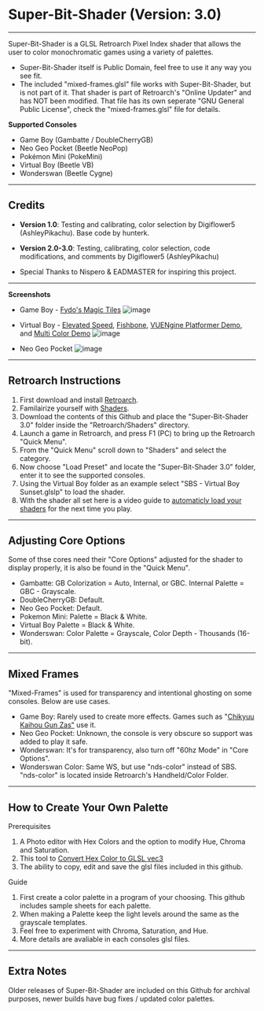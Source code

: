 # Super-Bit-Shader (Version: 3.0)
-----------------------------------------------------------------------------------------------------------------------
Super-Bit-Shader is a GLSL Retroarch Pixel Index shader that allows the user to color monochromatic games using a variety of palettes.
* Super-Bit-Shader itself is Public Domain, feel free to use it any way you see fit.
* The included "mixed-frames.glsl" file works with Super-Bit-Shader, but is not part of it. That shader is part of Retroarch's "Online Updater" and has NOT been modified. That file has its own seperate "GNU General Public License", check the "mixed-frames.glsl" file for details.

**Supported Consoles**
* Game Boy (Gambatte / DoubleCherryGB)
* Neo Geo Pocket (Beetle NeoPop)
* Pokémon Mini (PokeMini)
* Virtual Boy (Beetle VB)
* Wonderswan (Beetle Cygne)

-----------------------------------------------------------------------------------------------------------------------
**Credits**
-----------------------------------------------------------------------------------------------------------------------
* **Version 1.0**: Testing and calibrating, color selection by Digiflower5 (AshleyPikachu). Base code by hunterk.
* **Version 2.0-3.0**: Testing, calibrating, color selection, code modifications, and comments by Digiflower5 (AshleyPikachu)
  
* Special Thanks to Nispero & EADMASTER for inspiring this project.

-----------------------------------------------------------------------------------------------------------------------
**Screenshots**
* Game Boy - [Fydo's Magic Tiles](https://ohnotomsutton.itch.io/fydos-magic-tiles)
![image](https://github.com/user-attachments/assets/f3039f66-881b-48ed-99dd-a95e46263b2c)

* Virtual Boy - [Elevated Speed](https://www.virtual-boy.com/homebrew/elevated-speed/), [Fishbone](https://www.virtual-boy.com/homebrew/fishbone/), [VUENgine Platformer Demo](https://www.virtual-boy.com/homebrew/vuengine-platformer-demo/), and [Multi Color Demo](https://www.virtual-boy.com/homebrew/multi-color-demo/)
![image](https://github.com/user-attachments/assets/39bc7d8e-ef29-4f43-9076-db861dc45648)

* Neo Geo Pocket
![image](https://github.com/user-attachments/assets/d01e5300-8322-4d21-aec2-1db92b5346c1)

-----------------------------------------------------------------------------------------------------------------------
**Retroarch Instructions**
-----------------------------------------------------------------------------------------------------------------------
1. First download and install [Retroarch](https://www.retroarch.com/).
2. Familairize yourself with [Shaders](https://www.youtube.com/watch?v=YyZ6IrmsNgY).
3. Download the contents of this Github and place the "Super-Bit-Shader 3.0" folder inside the "Retroarch/Shaders" directory.
4. Launch a game in Retroarch, and press F1 (PC) to bring up the Retroarch "Quick Menu".
5. From the "Quick Menu" scroll down to "Shaders" and select the category.
6. Now choose "Load Preset" and locate the "Super-Bit-Shader 3.0" folder, enter it to see the supported consoles.
7. Using the Virtual Boy folder as an example select "SBS - Virtual Boy Sunset.glslp" to load the shader.
8. With the shader all set here is a video guide to [automaticly load your shaders](https://www.youtube.com/watch?v=dZpBRR4DGG0) for the next time you play.

-----------------------------------------------------------------------------------------------------------------------
**Adjusting Core Options**
-----------------------------------------------------------------------------------------------------------------------
Some of thse cores need their "Core Options" adjusted for the shader to display properly, it is also be found in the "Quick Menu".

* Gambatte: GB Colorization = Auto, Internal, or GBC. Internal Palette = GBC - Grayscale.
* DoubleCherryGB: Default.
* Neo Geo Pocket: Default.
* Pokemon Mini: Palette = Black & White.
* Virtual Boy Palette = Black & White.
* Wonderswan: Color Palette = Grayscale, Color Depth - Thousands (16-bit).

-----------------------------------------------------------------------------------------------------------------------
**Mixed Frames**
-----------------------------------------------------------------------------------------------------------------------
"Mixed-Frames" is used for transparency and intentional ghosting on some consoles. Below are use cases.

* Game Boy: Rarely used to create more effects. Games such as "[Chikyuu Kaihou Gun Zas"](https://www.youtube.com/watch?v=2GtKMmhcN1I) use it.
* Neo Geo Pocket: Unknown, the console is very obscure so support was added to play it safe.
* Wonderswan: It's for transparency, also turn off "60hz Mode" in "Core Options".
* Wonderswan Color: Same WS, but use "nds-color" instead of SBS. "nds-color" is located inside Retroarch's Handheld/Color Folder.

-----------------------------------------------------------------------------------------------------------------------
**How to Create Your Own Palette**
-----------------------------------------------------------------------------------------------------------------------
Prerequisites
1. A Photo editor with Hex Colors and the option to modify Hue, Chroma and Saturation.
2. This tool to [Convert Hex Color to GLSL vec3](https://airtightinteractive.com/util/hex-to-glsl/)
3. The ability to copy, edit and save the glsl files included in this github.

Guide
1. First create a color palette in a program of your choosing. This github includes sample sheets for each palette.
2. When making a Palette keep the light levels around the same as the grayscale templates.
3. Feel free to experiment with Chroma, Saturation, and Hue.
4. More details are avaliable in each consoles glsl files.

-----------------------------------------------------------------------------------------------------------------------
**Extra Notes**
-----------------------------------------------------------------------------------------------------------------------
Older releases of Super-Bit-Shader are included on this Github for archival purposes, newer builds have bug fixes / updated color palettes.
